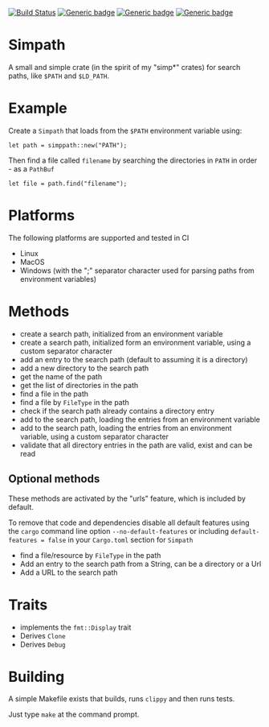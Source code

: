 [![Build Status](https://travis-ci.org/andrewdavidmackenzie/simpath.svg?branch=master)](https://travis-ci.org/andrewdavidmackenzie/simpath)
[![Generic badge](https://img.shields.io/badge/macos-supported-Green.svg)](https://shields.io/)
[![Generic badge](https://img.shields.io/badge/linux-supported-Green.svg)](https://shields.io/)
[![Generic badge](https://img.shields.io/badge/windows-supported-Green.svg)](https://shields.io/)

# Simpath
A small and simple crate (in the spirit of my "simp*" crates) for search paths, like `$PATH` and `$LD_PATH`.

# Example
Create a `Simpath` that loads from the `$PATH` environment variable using:

```
let path = simppath::new("PATH");
```

Then find a file called `filename` by searching the directories in `PATH` in order - as a `PathBuf`
```
let file = path.find("filename");
```

# Platforms
The following platforms are supported and tested in CI
* Linux
* MacOS
* Windows (with the ";" separator character used for parsing paths from environment variables)

# Methods
* create a search path, initialized from an environment variable
* create a search path, initialized form an environment variable, using a custom separator character
* add an entry to the search path (default to assuming it is a directory)  
* add a new directory to the search path
* get the name of the path 
* get the list of directories in the path
* find a file in the path
* find a file by `FileType` in the path
* check if the search path already contains a directory entry
* add to the search path, loading the entries from an environment variable
* add to the search path, loading the entries from an environment variable, using a custom separator character
* validate that all directory entries in the path are valid, exist and can be read

## Optional methods
These methods are activated by the "urls" feature, which is included by default. 

To remove that code and dependencies disable all default features using the `cargo` command line option
`--no-default-features` or including `default-features = false` in your `Cargo.toml` section for `Simpath`

* find a file/resource by `FileType` in the path
* Add an entry to the search path from a String, can be a directory or a Url
* Add a URL to the search path

# Traits
* implements the `fmt::Display` trait
* Derives `Clone`
* Derives `Debug`

# Building
A simple Makefile exists that builds, runs `clippy` and then runs tests.

Just type `make` at the command prompt.